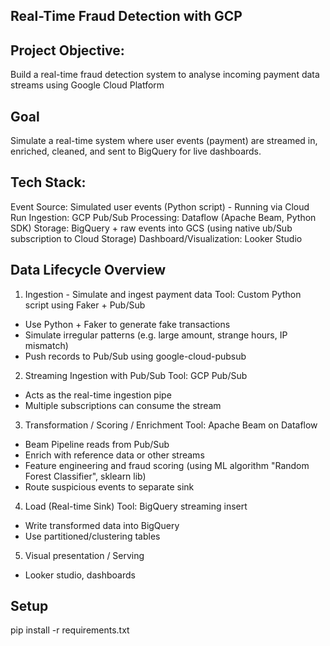 ## Real-Time Fraud Detection with GCP

## Project Objective:

Build a real-time fraud detection system to analyse incoming payment data streams using Google Cloud Platform

## Goal

Simulate a real-time system where user events (payment) are streamed in, enriched, cleaned, and sent to BigQuery for live dashboards.

## Tech Stack:

Event Source: Simulated user events (Python script) - Running via Cloud Run
Ingestion: GCP Pub/Sub
Processing: Dataflow (Apache Beam, Python SDK)
Storage: BigQuery + raw events into GCS (using native ub/Sub subscription to Cloud Storage)
Dashboard/Visualization: Looker Studio

## Data Lifecycle Overview

1. Ingestion - Simulate and ingest payment data
   Tool: Custom Python script using Faker + Pub/Sub

- Use Python + Faker to generate fake transactions
- Simulate irregular patterns (e.g. large amount, strange hours, IP mismatch)
- Push records to Pub/Sub using google-cloud-pubsub

2. Streaming Ingestion with Pub/Sub
   Tool: GCP Pub/Sub

- Acts as the real-time ingestion pipe
- Multiple subscriptions can consume the stream

3. Transformation / Scoring / Enrichment
   Tool: Apache Beam on Dataflow

- Beam Pipeline reads from Pub/Sub
- Enrich with reference data or other streams
- Feature engineering and fraud scoring (using ML algorithm "Random Forest Classifier", sklearn lib)
- Route suspicious events to separate sink

4. Load (Real-time Sink)
   Tool: BigQuery streaming insert

- Write transformed data into BigQuery
- Use partitioned/clustering tables

5. Visual presentation / Serving

- Looker studio, dashboards

## Setup

pip install -r requirements.txt

